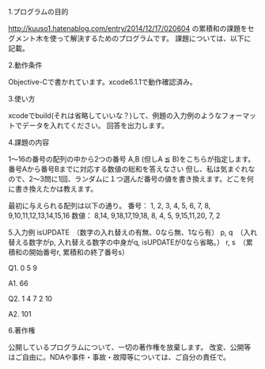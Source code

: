 1.プログラムの目的

http://kuuso1.hatenablog.com/entry/2014/12/17/020604
の累積和の課題をセグメント木を使って解決するためのプログラムです。 課題については、以下に記載。

2.動作条件

Objective-Cで書かれています。xcode6.1.1で動作確認済み。

3.使い方

xcodeでbuild(それは省略していいな？)して、例題の入力例のようなフォーマットでデータを入れてください。
回答を出力します。

4.課題の内容

1〜16の番号の配列の中から2つの番号 A,B (但しA ≦ B)をこちらが指定します。番号Aから番号Bまでに対応する数値の総和を答えなさい
但し、私は気まぐれなので、2～3問に1回、ランダムに１つ選んだ番号の値を書き換えます。どこを何に書き換えたかは教えます。 

最初に与えられる配列は以下の通り。
番号： 1, 2, 3, 4, 5, 6, 7, 8, 9,10,11,12,13,14,15,16
数値： 8,14, 9,18,17,19,18, 8, 4, 5, 9,15,11,20, 7, 2

5.入力例
isUPDATE　（数字の入れ替えの有無、0なら無、1なら有）
p, q　（入れ替える数字がp, 入れ替える数字の中身がq, isUPDATEが0なら省略。）
r, s　（累積和の開始番号r, 累積和の終了番号s）

Q1.
0
5 9

A1.
66

Q2.
1
4 7 
2 10

A2.
101

6.著作権

公開しているプログラムについて、一切の著作権を放棄します。 改変、公開等はご自由に。NDAや事件・事故・故障等については、ご自分の責任で。
